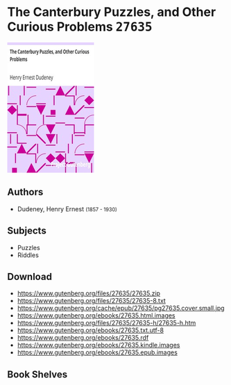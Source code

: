 # The Canterbury Puzzles, and Other Curious Problems <kbd>27635</kbd>

![](./cover.medium.jpg "")

## Authors


 - Dudeney, Henry Ernest <small>(1857 - 1930)</small>

## Subjects


 - Puzzles
 - Riddles

## Download


 - https://www.gutenberg.org/files/27635/27635.zip
 - https://www.gutenberg.org/files/27635/27635-8.txt
 - https://www.gutenberg.org/cache/epub/27635/pg27635.cover.small.jpg
 - https://www.gutenberg.org/ebooks/27635.html.images
 - https://www.gutenberg.org/files/27635/27635-h/27635-h.htm
 - https://www.gutenberg.org/ebooks/27635.txt.utf-8
 - https://www.gutenberg.org/ebooks/27635.rdf
 - https://www.gutenberg.org/ebooks/27635.kindle.images
 - https://www.gutenberg.org/ebooks/27635.epub.images

## Book Shelves


